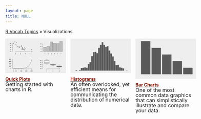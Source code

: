 ```yaml
---
layout: page
title: NULL
---
```


[R Vocab Topics](index) &#187; Visualizations


<STYLE TYPE="text/css"> 
<!-- 
.nomargin {
  margin-top: 0px;
  padding: 0px;
}

.headmargin {
  margin-top: 10px;
  margin-bottom: 0px;
  padding: 0px;
}
--> 
</STYLE>



<div style="width: 125%;">

<div style="float: left; width: 30%; margin-right: 1em;">

<a href="http://bradleyboehmke.github.io/tutorials/quickplots">
<img src="/public/images/visual/quickplots/quickplots_icon2.png" style="display: block; margin: auto;" />
</a>

<h4 class="headmargin"><a href="http://bradleyboehmke.github.io/tutorials/quickplots"><font color="#821122;">Quick Plots</font></a></h4>
<p class="nomargin" style="line-height:1.0">
<font size="3">
Getting started with charts in R.
</font>
</p>

</div>
 
<div style="float: left; width: 30%; margin-right: 1em;">

<a href="http://bradleyboehmke.github.io/tutorials/histograms">
<img src="/public/images/visual/histograms/histogram_icon2.png" style="display: block; margin: auto;" />
</a>

<h4 class="headmargin"><a href="http://bradleyboehmke.github.io/tutorials/histograms"><font color="#821122;">Histograms</font></a></h4>
<p class="nomargin" style="line-height:1.0">
<font size="3">
An often overlooked, yet efficient means for communicating the distribution of numerical data.
</font>
</p>
 
</div>
 
 
<div style="float: left; width: 30%; margin-right: 1em;">

<a href="http://bradleyboehmke.github.io/tutorials/barchart">
<img src="/public/images/visual/barcharts/barchart_icon.png" style="display: block; margin: auto;" />
</a>

<h4 class="headmargin"><a href="http://bradleyboehmke.github.io/tutorials/barchart"><font color="#821122;">Bar Charts</font></a></h4>
<p class="nomargin" style="line-height:1.0">
<font size="3">
One of the most common data graphics that can simplistically illustrate and compare your data.
</font>
</p>

</div>

<br style="clear: left;" />
</div>
